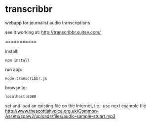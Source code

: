 transcribbr
===========

webapp for journalist audio transcriptions

see it working at: http://transcribbr.suitse.com/

===========

install: 

    npm install

run app:

    node transcribbr.js

browse to: 

    localhost:8080

set and load an existing file on the Internet, i.e.: use next example file http://www.thescottishvoice.org.uk/Common-Assets/spaw2/uploads/files/audio-sample-stuart.mp3

